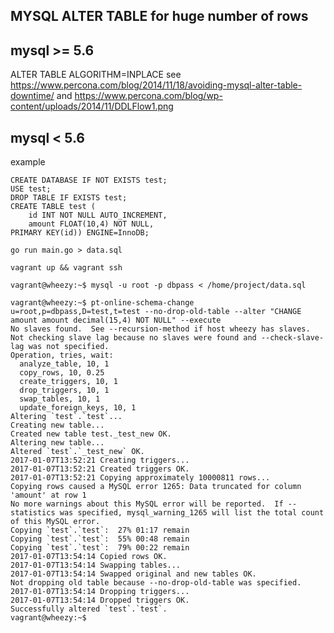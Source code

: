 MYSQL ALTER TABLE for huge number of rows
--------------------------------------

## mysql >= 5.6
ALTER TABLE ALGORITHM=INPLACE
see https://www.percona.com/blog/2014/11/18/avoiding-mysql-alter-table-downtime/ and https://www.percona.com/blog/wp-content/uploads/2014/11/DDLFlow1.png

## mysql < 5.6
example
```
CREATE DATABASE IF NOT EXISTS test;
USE test;
DROP TABLE IF EXISTS test;
CREATE TABLE test (
    id INT NOT NULL AUTO_INCREMENT,
	amount FLOAT(10,4) NOT NULL,
PRIMARY KEY(id)) ENGINE=InnoDB;
```

`go run main.go > data.sql`

`vagrant up && vagrant ssh`

`vagrant@wheezy:~$ mysql -u root -p dbpass < /home/project/data.sql`

```
vagrant@wheezy:~$ pt-online-schema-change u=root,p=dbpass,D=test,t=test --no-drop-old-table --alter "CHANGE amount amount decimal(15,4) NOT NULL" --execute
No slaves found.  See --recursion-method if host wheezy has slaves.
Not checking slave lag because no slaves were found and --check-slave-lag was not specified.
Operation, tries, wait:
  analyze_table, 10, 1
  copy_rows, 10, 0.25
  create_triggers, 10, 1
  drop_triggers, 10, 1
  swap_tables, 10, 1
  update_foreign_keys, 10, 1
Altering `test`.`test`...
Creating new table...
Created new table test._test_new OK.
Altering new table...
Altered `test`.`_test_new` OK.
2017-01-07T13:52:21 Creating triggers...
2017-01-07T13:52:21 Created triggers OK.
2017-01-07T13:52:21 Copying approximately 10000811 rows...
Copying rows caused a MySQL error 1265: Data truncated for column 'amount' at row 1
No more warnings about this MySQL error will be reported.  If --statistics was specified, mysql_warning_1265 will list the total count of this MySQL error.
Copying `test`.`test`:  27% 01:17 remain
Copying `test`.`test`:  55% 00:48 remain
Copying `test`.`test`:  79% 00:22 remain
2017-01-07T13:54:14 Copied rows OK.
2017-01-07T13:54:14 Swapping tables...
2017-01-07T13:54:14 Swapped original and new tables OK.
Not dropping old table because --no-drop-old-table was specified.
2017-01-07T13:54:14 Dropping triggers...
2017-01-07T13:54:14 Dropped triggers OK.
Successfully altered `test`.`test`.
vagrant@wheezy:~$
```